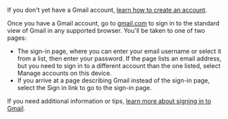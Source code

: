 If you don't yet have a Gmail account, [learn how to create an
account](https://support.google.com/accounts/answer/27441).

Once you have a Gmail account, go
to [gmail.com](https://mail.google.com/) to sign in to the standard
view of Gmail in any supported browser. You'll be taken to one of two
pages:

-   The sign-in page, where you can enter your email username or select
    it from a list, then enter your password. If the page lists an email
    address, but you need to sign in to a different account than the one
    listed, select Manage accounts on this device.
-   If you arrive at a page describing Gmail instead of the sign-in
    page, select the Sign in link to go to the sign-in page.

If you need additional information or tips, [learn more about signing in
to Gmail](https://support.google.com/mail/answer/8494).
